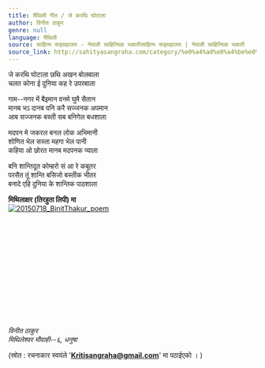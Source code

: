 ```yaml
---
title: मैथिली गीत / जे करथि घोटाला
author: विनीत ठाकुर
genre: null
language: मैथिली
source: साहित्य सङ्ग्रहालय - नेपाली साहित्यिक भकारीसाहित्य सङ्ग्रहालय | नेपाली साहित्यिक भकारी
source_link: http://sahityasangraha.com/category/%e0%a4%ad%e0%a4%be%e0%a4%b7%e0%a4%be-%e0%a4%ad%e0%a4%be%e0%a4%b7%e0%a5%80-%e0%a4%b8%e0%a4%be%e0%a4%b9%e0%a4%bf%e0%a4%a4%e0%a5%8d%e0%a4%af/%e0%a4%ae%e0%a5%88%e0%a4%a5%e0%a4%bf%e0%a4%b2%e0%a5%80-%e0%a4%b0%e0%a4%9a%e0%a4%a8%e0%a4%be/
---
```


जे करथि घोटाला छथि अखन बोलबाला  
चलत कोना ई दुनिया कह रे उपरबाला

गाम--नगर में बैइमान वनमे घुमै सैतान  
मानब भऽ दानब वनि करै सज्जनक अपमान  
आब सज्जनक बस्ती सब बनिगेल बधशाला

मदपन मे जकरल बनल लोक अभिमानी  
शोणित भेल सस्ता महगा भेल पानी  
कहिया ओ छोरत मानब मदपनक प्याला

बनि शान्तिदूत कोम्हरो सं आ रे कबूतर  
परसैत तूं शान्ति बसिजो बस्तीक भीतर  
बनादे एहि दुनिया के शान्तिक पाठशाला

**मिथिलाक्षर (तिरहुता लिपी) मा**  
[![20150718\_BinitThakur\_poem](https://sangrahalaya.files.wordpress.com/2015/10/20150718_binitthakur_poem.jpg?resize=248%2C350)](https://sangrahalaya.files.wordpress.com/2015/10/20150718_binitthakur_poem.jpg?resize=248%2C350)

 

 

 

 

 

 

 

*विनीत ठाकुर  
मिथिलेश्वर मौवाही--६, धनुषा*

(स्रोत : रचनाकार स्वयंले '**Kritisangraha@gmail.com**' मा पठाईएको । )
